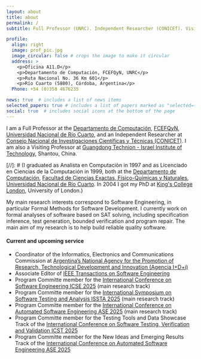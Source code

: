 ```yaml
---
layout: about
title: about
permalink: /
subtitle: Full Professor (UNRC). Independent Researcher (CONICET). Visiting Professor (GTIIT).

profile:
  align: right
  image: prof_pic.jpg
  image_circular: false # crops the image to make it circular
  address: >
    <p>Oficina A11.D</p>
    <p>Departamento de Computación, FCEFQyN, UNRC</p>
    <p>Ruta Nacional No. 36 Km 601</p>
    <p>Río Cuarto (5800), Córdoba, Argentina</p>
  Phone: +54 (0)358 4676235

news: true  # includes a list of news items
selected_papers: true # includes a list of papers marked as "selected={true}"
social: true  # includes social icons at the bottom of the page
---
```


I am a Full Professor at the [Departamento de Computación](https://dc.exa.unrc.edu.ar/), [FCEFQyN](https://www.exa.unrc.edu.ar), [Universidad Nacional de Río Cuarto](https://www.unrc.edu.ar), and an Independent Researcher at [Consejo Nacional de Investigaciones Científicas y Técnicas (CONICET)](https://conicet.gov.ar). I am also a Visiting Professor at [Guangdong Technion - Israel Institute of Technology](https://www.gtiit.edu.cn), Shantou, China.

[//]: # (I graduated as Analista en Computación in 1997 and as Licenciado en Ciencias de la Computación in 1999, both at the [Departamento de Computación](https://dc.exa.unrc.edu.ar), [Facultad de Ciencias Exactas, Físico-Químicas y Naturales](https://www.exa.unrc.edu.ar), [Universidad Nacional de Río Cuarto](https://www.unrc.edu.ar). In 2004 I got my PhD at [King's College London](https://www.kcl.ac.uk), University of London.)

My main research interests correspond to Software Engineering, in particular Formal Methods for Software Development. I currently work on formal analyses of software based on SAT solving, including specification inference, test generation, bounded verification and program repair. The main aim of my research is to help build reliable quality software.

#### Current and upcoming service

* Coordinator of the Informatics, Electronics and Communications Commission at [Argentina’s National Agency for the Promotion of Research, Technological Development and Innovation (Agencia I+D+i)](https://www.argentina.gob.ar/ciencia/agencia)
* Associate Editor of [IEEE Transactions on Software Engineering](https://ieeexplore.ieee.org/xpl/RecentIssue.jsp?punumber=32) 
* Program Committe member for the [International Conference on Software Engineering ICSE 2025](https://conf.researchr.org/home/icse-2025) (main research track)
* Program Committe member for the [International Symposium on Software Testing and Analysis ISSTA 2025](https://conf.researchr.org/home/issta-2025) (main research track)
* Program Committe member for the [International Conference on Automated Software Engineering ASE 2025](https://conf.researchr.org/home/ase-2025) (main research track)
* Program Committe member for the Testing Tools and Data Showcase Track of the [International Conference on Software Testing, Verification and Validation ICST 2025](https://conf.researchr.org/home/icst-2025)
* Program Committe member for the New Ideas and Emerging Results Track of the [International Conference on Automated Software Engineering ASE 2025](https://conf.researchr.org/home/ase-2025) 


